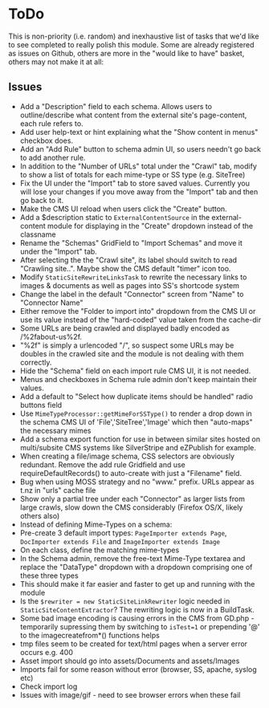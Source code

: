# ToDo

This is non-priority (i.e. random) and inexhaustive list of tasks that we'd like to see completed to really polish this module.
Some are already registered as issues on Github, others are more in the "would like to have" basket, others may not make it at all:

## Issues

* Add a "Description" field to each schema. Allows users to outline/describe what content from the external site's page-content, each rule refers to.
* Add user help-text or hint explaining what the "Show content in menus" checkbox does.
* Add an "Add Rule" button to schema admin UI, so users needn't go back to add another rule.
* In addition to the "Number of URLs" total under the "Crawl" tab, modify to show a list of totals for each mime-type or SS type (e.g. SiteTree)
* Fix the UI under the "Import" tab to store saved values. Currently you will lose your changes if you move away from the "Import" tab and then go back to it.
* Make the CMS UI reload when users click the "Create" button.
* Add a $description static to `ExternalContentSource` in the external-content module for displaying in the "Create" dropdown instead of the classname
* Rename the "Schemas" GridField to "Import Schemas" and move it under the "Import" tab.
* After selecting the the "Crawl site", its label should switch to read "Crawling site..". Maybe show the CMS default "timer" icon too.
* Modify `StaticSiteRewriteLinksTask` to rewrite the necessary links to images & documents as well as pages into SS's shortcode system
* Change the label in the default "Connector" screen from "Name" to "Connector Name"
* Either remove the "Folder to import into" dropdown from the CMS UI or use its value instead of the "hard-coded" value taken from the cache-dir
* Some URLs are being crawled and displayed badly encoded as /%2fabout-us%2f.
 * "%2f" is simply a urlencoded "/", so suspect some URLs may be doubles in the crawled site and the module is not dealing with them correctly.
* Hide the "Schema" field on each import rule CMS UI, it is not needed.
* Menus and checkboxes in Schema rule admin don't keep maintain their values.
* Add a default to "Select how duplicate items should be handled" radio buttons field
* Use `MimeTypeProcessor::getMimeForSSType()` to render a drop down in the schema CMS UI of 'File','SiteTree','Image' which then "auto-maps" the necessary mimes
* Add a schema export function for use in between similar sites hosted on multi/subsite CMS systems like SilverStripe and eZPublish for example.
* When creating a file/image schema, CSS selectors are obviously redundant. Remove the add rule Gridfield and use requireDefaultRecords() to auto-create with just a "Filename" field.
* Bug when using MOSS strategy and no "www." prefix. URLs appear as t.nz in "urls" cache file
* Show only a partial tree under each "Connector" as larger lists from large crawls, slow down the CMS considerably (Firefox OS/X, likely others also)
* Instead of defining Mime-Types on a schema:
 * Pre-create 3 default import types: `PageImporter extends Page`, `DocImporter extends File` and `ImageImporter extends Image`
 * On each class, define the matching mime-types
 * In the Schema admin, remove the free-text Mime-Type textarea and replace the "DataType" dropdown with a dropdown comprising one of these three types
 * This should make it far easier and faster to get up and running with the module
* Is the `$rewriter = new StaticSiteLinkRewriter` logic needed in `StaticSiteContentExtractor`? The rewriting logic is now in a BuildTask.
* Some bad image encoding is causing errors in the CMS from GD.php - temporarily supressing them by switching to `isTest=1` or prepending '@' to the imagecreatefrom*() functions helps
* tmp files seem to be created for text/html pages when a server error occurs e.g. 400
* Asset import should go into assets/Documents and assets/Images
* Imports fail for some reason without error (browser, SS, apache, syslog etc)
 * Check import log
* Issues with image/gif - need to see browser errors when these fail
